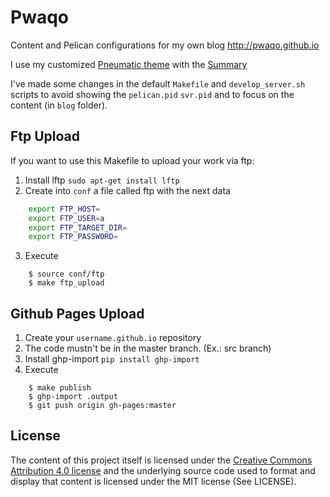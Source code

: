 # Pwaqo

Content and Pelican configurations for my own blog http://pwaqo.github.io

I use my customized [Pneumatic theme](http://github.com/pwaqo/pneumatic) with the
[Summary](https://github.com/getpelican/pelican-plugins/tree/master/summary)

I've made some changes in the default `Makefile` and `develop_server.sh` scripts
to avoid showing the `pelican.pid` `svr.pid` and to focus on the content (in `blog` folder).


## Ftp Upload

If you want to use this Makefile to upload your work via ftp:

1. Install lftp `sudo apt-get install lftp`
2. Create into `conf` a file called ftp with the next data

```bash
	export FTP_HOST=
	export FTP_USER=a
	export FTP_TARGET_DIR=
	export FTP_PASSWORD=
```
3. Execute

```console
	$ source conf/ftp
	$ make ftp_upload
```

## Github Pages Upload

1. Create your `username.github.io` repository
2. The code mustn't be in the master branch. (Ex.: src branch)
3. Install ghp-import `pip install ghp-import`
4. Execute

```console
    $ make publish
    $ ghp-import .output
    $ git push origin gh-pages:master
```

## License


The content of this project itself is licensed under the [Creative Commons Attribution 4.0 license](http://creativecommons.org/licenses/by/4.0/)
and the underlying source code used to format and display that content is licensed under the MIT license (See LICENSE).
